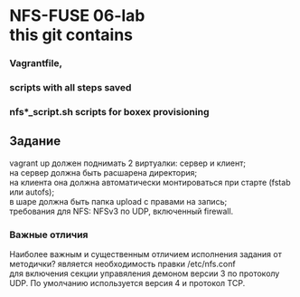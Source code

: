# NFS-FUSE 06-lab </br>this git contains</br> 
<h3>Vagrantfile,</h3>
<h3>scripts with all steps saved</h3>
<h3>nfs*_script.sh scripts for boxex provisioning</h3>

## Задание </br>
vagrant up должен поднимать 2 виртуалки: сервер и клиент;</br>
на сервер должна быть расшарена директория;</br>
на клиента она должна автоматически монтироваться при старте (fstab или autofs);</br>
в шаре должна быть папка upload с правами на запись;</br>
требования для NFS: NFSv3 по UDP, включенный firewall.</br>

### Важные отличия</br>
Наиболее важным и существенным отличием исполнения задания от методички? является необходимость правки /etc/nfs.conf</br> для включения секции управяления демоном версии 3 по протоколу UDP. По умолчанию используется версия 4 и протокол TCP.</br>
